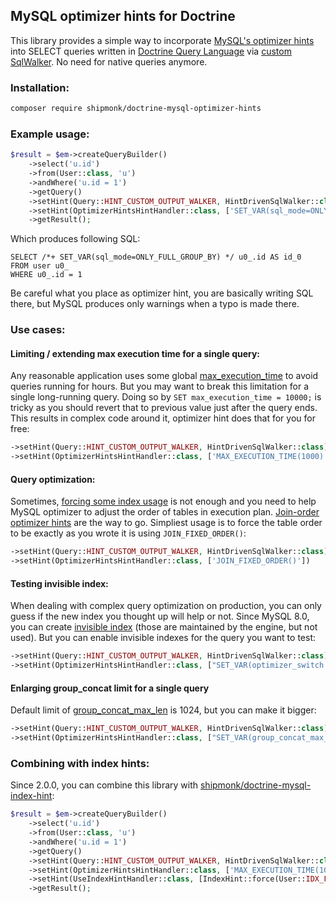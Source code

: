 ## MySQL optimizer hints for Doctrine

This library provides a simple way to incorporate [MySQL's optimizer hints](https://dev.mysql.com/doc/refman/8.0/en/optimizer-hints.html)
into SELECT queries written in [Doctrine Query Language](https://www.doctrine-project.org/projects/doctrine-orm/en/2.9/reference/dql-doctrine-query-language.html)
via [custom SqlWalker](https://www.doctrine-project.org/projects/doctrine-orm/en/2.9/cookbook/dql-custom-walkers.html#modify-the-output-walker-to-generate-vendor-specific-sql).
No need for native queries anymore.

### Installation:

```sh
composer require shipmonk/doctrine-mysql-optimizer-hints
```

### Example usage:

```php
$result = $em->createQueryBuilder()
    ->select('u.id')
    ->from(User::class, 'u')
    ->andWhere('u.id = 1')
    ->getQuery()
    ->setHint(Query::HINT_CUSTOM_OUTPUT_WALKER, HintDrivenSqlWalker::class)
    ->setHint(OptimizerHintsHintHandler::class, ['SET_VAR(sql_mode=ONLY_FULL_GROUP_BY)'])
    ->getResult();
```

Which produces following SQL:

```mysql
SELECT /*+ SET_VAR(sql_mode=ONLY_FULL_GROUP_BY) */ u0_.id AS id_0
FROM user u0_
WHERE u0_.id = 1
```

Be careful what you place as optimizer hint, you are basically writing SQL there, but MySQL produces only warnings when a typo is made there.

### Use cases:

#### Limiting / extending max execution time for a single query:

Any reasonable application uses some global [max_execution_time](https://dev.mysql.com/doc/refman/8.0/en/server-system-variables.html#sysvar_max_execution_time) to avoid queries running for hours.
But you may want to break this limitation for a single long-running query.
Doing so by `SET max_execution_time = 10000;` is tricky as you should revert that to previous value just after the query ends.
This results in complex code around it, optimizer hint does that for you for free:

```php
->setHint(Query::HINT_CUSTOM_OUTPUT_WALKER, HintDrivenSqlWalker::class)
->setHint(OptimizerHintsHintHandler::class, ['MAX_EXECUTION_TIME(1000)'])
```

#### Query optimization:

Sometimes, [forcing some index usage](https://github.com/shipmonk-rnd/doctrine-mysql-index-hints) is not enough and you need to help MySQL optimizer to adjust the order of tables in execution plan.
[Join-order optimizer hints](https://dev.mysql.com/doc/refman/8.0/en/optimizer-hints.html#optimizer-hints-join-order) are the way to go.
Simpliest usage is to force the table order to be exactly as you wrote it is using `JOIN_FIXED_ORDER()`:

```php
->setHint(Query::HINT_CUSTOM_OUTPUT_WALKER, HintDrivenSqlWalker::class)
->setHint(OptimizerHintsHintHandler::class, ['JOIN_FIXED_ORDER()'])
```

#### Testing invisible index:

When dealing with complex query optimization on production, you can only guess if the new index you thought up will help or not.
Since MySQL 8.0, you can create [invisible index](https://dev.mysql.com/doc/refman/8.0/en/invisible-indexes.html) (those are maintained by the engine, but not used).
But you can enable invisible indexes for the query you want to test:

```php
->setHint(Query::HINT_CUSTOM_OUTPUT_WALKER, HintDrivenSqlWalker::class)
->setHint(OptimizerHintsHintHandler::class, ["SET_VAR(optimizer_switch = 'use_invisible_indexes=on')"])
```

#### Enlarging group_concat limit for a single query

Default limit of [group_concat_max_len](https://dev.mysql.com/doc/refman/8.0/en/server-system-variables.html#sysvar_group_concat_max_len) is 1024, but you can make it bigger:

```php
->setHint(Query::HINT_CUSTOM_OUTPUT_WALKER, HintDrivenSqlWalker::class)
->setHint(OptimizerHintsHintHandler::class, ["SET_VAR(group_concat_max_len = 4294967295)"])
```



### Combining with index hints:

Since 2.0.0, you can combine this library with [shipmonk/doctrine-mysql-index-hint](https://github.com/shipmonk-rnd/doctrine-mysql-index-hints):

```php
$result = $em->createQueryBuilder()
    ->select('u.id')
    ->from(User::class, 'u')
    ->andWhere('u.id = 1')
    ->getQuery()
    ->setHint(Query::HINT_CUSTOM_OUTPUT_WALKER, HintDrivenSqlWalker::class)
    ->setHint(OptimizerHintsHintHandler::class, ['MAX_EXECUTION_TIME(1000)'])
    ->setHint(UseIndexHintHandler::class, [IndexHint::force(User::IDX_FOO, User::TABLE_NAME)])
    ->getResult();
```

